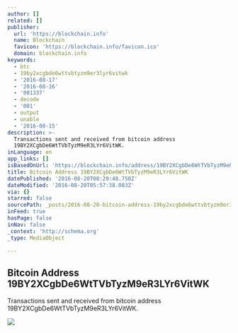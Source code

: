 ```yaml
---
author: []
related: []
publisher:
  url: 'https://blockchain.info'
  name: Blockchain
  favicon: 'https://blockchain.info/favicon.ico'
  domain: blockchain.info
keywords:
  - btc
  - 19by2xcgbde6wttvbtyzm9er3lyr6vitwk
  - '2016-08-17'
  - '2016-08-16'
  - '001337'
  - decode
  - '001'
  - output
  - unable
  - '2016-08-15'
description: >-
  Transactions sent and received from bitcoin address
  19BY2XCgbDe6WtTVbTyzM9eR3LYr6VitWK.
inLanguage: en
app_links: []
isBasedOnUrl: 'https://blockchain.info/address/19BY2XCgbDe6WtTVbTyzM9eR3LYr6VitWK'
title: Bitcoin Address 19BY2XCgbDe6WtTVbTyzM9eR3LYr6VitWK
datePublished: '2016-08-20T08:29:48.750Z'
dateModified: '2016-08-20T05:57:38.083Z'
via: {}
starred: false
sourcePath: _posts/2016-08-20-bitcoin-address-19by2xcgbde6wttvbtyzm9er3lyr6vitwk.md
inFeed: true
hasPage: false
inNav: false
_context: 'http://schema.org'
_type: MediaObject

---
```

<article style=""><h1>Bitcoin Address 19BY2XCgbDe6WtTVbTyzM9eR3LYr6VitWK</h1><p>Transactions sent and received from bitcoin address 19BY2XCgbDe6WtTVbTyzM9eR3LYr6VitWK.</p><img src="https://blockchain.info/qr?data=19BY2XCgbDe6WtTVbTyzM9eR3LYr6VitWK&amp;size=200" /></article>